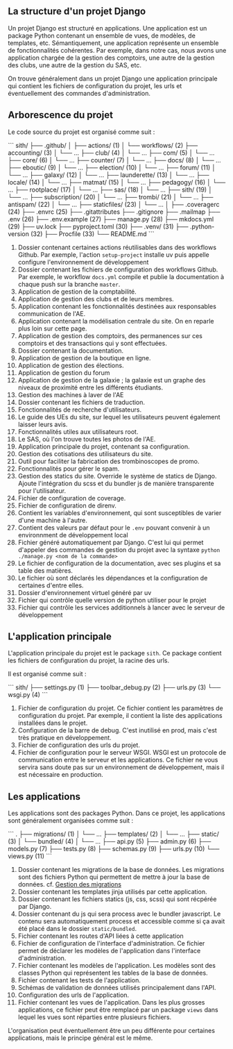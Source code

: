 ## La structure d'un projet Django

Un projet Django est structuré en applications.
Une application est un package Python 
contenant un ensemble de vues, de modèles, de templates, etc.
Sémantiquement, une application représente 
un ensemble de fonctionnalités cohérentes.
Par exemple, dans notre cas, nous avons une application
chargée de la gestion des comptoirs, une autre de la gestion
des clubs, une autre de la gestion du SAS, etc.

On trouve généralement dans un projet Django
une application principale qui contient les
fichiers de configuration du projet, 
les urls et éventuellement des commandes d'administration.

## Arborescence du projet

Le code source du projet est organisé comme suit :

<div class="annotate">
```
sith/
├── .github/
│   ├── actions/ (1)
│   └── workflows/ (2)
├── accounting/ (3)
│   └── ...
├── club/ (4)
│   └── ...
├── com/ (5)
│   └── ...
├── core/ (6)
│   └── ...
├── counter/ (7)
│   └── ...
├── docs/ (8)
│   └── ...
├── eboutic/ (9)
│   └── ...
├── election/ (10)
│   └── ...
├── forum/ (11)
│   └── ...
├── galaxy/ (12)
│   └── ...
├── launderette/ (13)
│   └── ...
├── locale/ (14)
│   └── ...
├── matmat/ (15)
│   └── ...
├── pedagogy/ (16)
│   └── ...
├── rootplace/ (17)
│   └── ...
├── sas/ (18)
│   └── ...
├── sith/ (19)
│   └── ...
├── subscription/ (20)
│   └── ...
├── trombi/ (21)
│   └── ...
├── antispam/ (22)
│   └── ...
├── staticfiles/ (23)
│   └── ...
│
├── .coveragerc (24)
├── .envrc (25)
├── .gitattributes
├── .gitignore
├── .mailmap
├── .env (26)
├── .env.example (27)
├── manage.py (28)
├── mkdocs.yml (29)
├── uv.lock
├── pyproject.toml (30)
├── .venv/ (31)
├── .python-version (32)
├── Procfile (33)
└── README.md
```
</div>

1. Dossier contenant certaines actions réutilisables
   dans des workflows Github. Par exemple, l'action
   `setup-project` installe uv puis appelle
   configure l'environnement de développement
2. Dossier contenant les fichiers de configuration
   des workflows Github. 
   Par exemple, le workflow `docs.yml` compile
   et publie la documentation à chaque push sur la branche `master`.
3. Application de gestion de la comptabilité.
4. Application de gestion des clubs et de leurs membres.
5. Application contenant les fonctionnalités 
   destinées aux responsables communication de l'AE.
6. Application contenant la modélisation centrale du site.
   On en reparle plus loin sur cette page.
7. Application de gestion des comptoirs, des permanences
   sur ces comptoirs et des transactions qui y sont effectuées.
8. Dossier contenant la documentation.
9. Application de gestion de la boutique en ligne.
10. Application de gestion des élections.
11. Application de gestion du forum
12. Application de gestion de la galaxie ; la galaxie
    est un graphe des niveaux de proximité entre les différents
    étudiants.
13. Gestion des machines à laver de l'AE
14. Dossier contenant les fichiers de traduction.
15. Fonctionnalités de recherche d'utilisateurs.
16. Le guide des UEs du site, sur lequel les utilisateurs
    peuvent également laisser leurs avis.
17. Fonctionnalités utiles aux utilisateurs root.
18. Le SAS, où l'on trouve toutes les photos de l'AE.
19. Application principale du projet, contenant sa configuration. 
20. Gestion des cotisations des utilisateurs du site. 
21. Outil pour faciliter la fabrication des trombinoscopes de promo. 
22. Fonctionnalités pour gérer le spam. 
23. Gestion des statics du site. Override le système de statics de Django.
    Ajoute l'intégration du scss et du bundler js
    de manière transparente pour l'utilisateur. 
24. Fichier de configuration de coverage. 
25. Fichier de configuration de direnv. 
26. Contient les variables d'environnement, qui sont susceptibles
    de varier d'une machine à l'autre.
27. Contient des valeurs par défaut pour le `.env`
    pouvant convenir à un environnment de développement local
28. Fichier généré automatiquement par Django. C'est lui
    qui permet d'appeler des commandes de gestion du projet
    avec la syntaxe `python ./manage.py <nom de la commande>`
29. Le fichier de configuration de la documentation,
    avec ses plugins et sa table des matières. 
30. Le fichier où sont déclarés les dépendances et la configuration
    de certaines d'entre elles.
31. Dossier d'environnement virtuel généré par uv
32. Fichier qui contrôle quelle version de python utiliser pour le projet
33. Fichier qui contrôle les services additionnels à lancer
    avec le serveur de développement   

## L'application principale

L'application principale du projet est le package `sith`.
Ce package contient les fichiers de configuration du projet,
la racine des urls.

Il est organisé comme suit :

<div class="annotate">
```
sith/
├── settings.py (1)
├── toolbar_debug.py (2)
├── urls.py (3)
└── wsgi.py (4)
```
</div>

1. Fichier de configuration du projet.
   Ce fichier contient les paramètres de configuration du projet.
   Par exemple, il contient la liste des applications
   installées dans le projet.
2. Configuration de la barre de debug.
   C'est inutilisé en prod, mais c'est très pratique en développement.
3. Fichier de configuration des urls du projet.
4. Fichier de configuration pour le serveur WSGI.
   WSGI est un protocole de communication entre le serveur
   et les applications.
   Ce fichier ne vous servira sans doute pas sur un environnement
   de développement, mais il est nécessaire en production.

## Les applications

Les applications sont des packages Python.
Dans ce projet, les applications sont généralement organisées
comme suit :

<div class="annotate">
```
.
├── migrations/ (1)
│   └── ...
├── templates/ (2)
│   └── ...
├── static/ (3)
│   └── bundled/ (4)
│   └── ...
├── api.py (5)
├── admin.py (6)
├── models.py (7)
├── tests.py (8)
├── schemas.py (9)
├── urls.py (10)
└── views.py (11)
```
</div>

1. Dossier contenant les migrations de la base de données.
   Les migrations sont des fichiers Python qui permettent
   de mettre à jour la base de données.
   cf. [Gestion des migrations](../howto/migrations.md)
2. Dossier contenant les templates jinja utilisés par cette application.
3. Dossier contenant les fichiers statics (js, css, scss) qui sont récpérée par Django.
4. Dossier contenant du js qui sera process avec le bundler javascript. Le contenu sera automatiquement process et accessible comme si ça avait été placé dans le dossier `static/bundled`.
5. Fichier contenant les routes d'API liées à cette application
6. Fichier de configuration de l'interface d'administration.
   Ce fichier permet de déclarer les modèles de l'application
   dans l'interface d'administration.
7. Fichier contenant les modèles de l'application.
   Les modèles sont des classes Python qui représentent
   les tables de la base de données.
8. Fichier contenant les tests de l'application.
9. Schémas de validation de données utilisés principalement dans l'API.
10. Configuration des urls de l'application.
11. Fichier contenant les vues de l'application.
   Dans les plus grosses applications,
   ce fichier peut être remplacé par un package
   `views` dans lequel les vues sont réparties entre
   plusieurs fichiers.

L'organisation peut éventuellement être un peu différente
pour certaines applications, mais le principe
général est le même.
